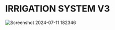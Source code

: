 # IRRIGATION SYSTEM V3


![Screenshot 2024-07-11 182346](https://github.com/user-attachments/assets/b505d186-5150-4f8a-aa37-6e55f0e8ef78)
